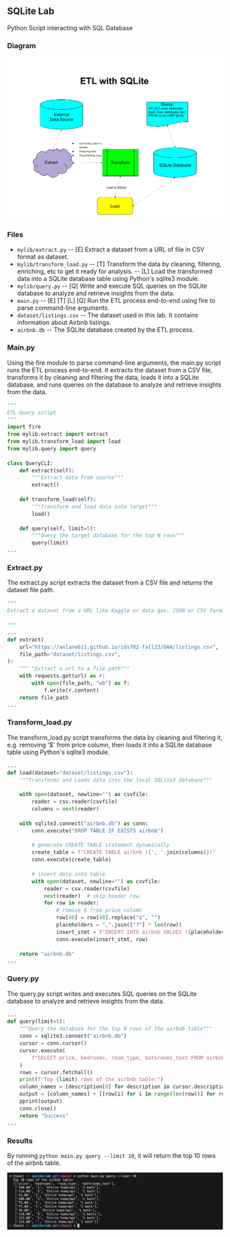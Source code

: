 ## SQLite Lab

Python Script interacting with SQL Database

### Diagram

![Alt text](706etl.png)

### Files

* `mylib/extract.py` -- [E] Extract a dataset from a URL of file in CSV format as dataset.
* `mylib/transform_load.py` 
    -- [T] Transform the data by cleaning, filtering, enriching, etc to get it ready for analysis.
    -- [L] Load the transformed data into a SQLite database table using Python's sqlite3 module.
* `mylib/query.py` -- [Q] Write and execute SQL queries on the SQLite database to analyze and retrieve insights from the data.
* `main.py` -- [E] [T] [L] [Q] Run the ETL process end-to-end using fire to parse command-line arguments.
* `dataset/listings.csv` -- The dataset used in this lab. It contains information about Airbnb listings.
* `airbnb.db` -- The SQLite database created by the ETL process.

### Main.py

Using the fire module to parse command-line arguments, the main.py script runs the ETL process end-to-end. It extracts the dataset from a CSV file, transforms it by cleaning and filtering the data, loads it into a SQLite database, and runs queries on the database to analyze and retrieve insights from the data.

```python
"""
ETL-Query script
"""
import fire
from mylib.extract import extract
from mylib.transform_load import load
from mylib.query import query

class QueryCLI:
    def extract(self):
        """Extract data from source"""
        extract()

    def transform_load(self):
        """Transform and load data into target"""
        load()

    def query(self, limit=5):
        """Query the target database for the top N rows"""
        query(limit)
...
```

### Extract.py

The extract.py script extracts the dataset from a CSV file and returns the dataset file path.

```python
"""
Extract a dataset from a URL like Kaggle or data.gov. JSON or CSV formats 

"""
...
def extract(
    url="https://anlane611.github.io/ids702-fall23/DAA/listings.csv",
    file_path="dataset/listings.csv",
):
    """ "Extract a url to a file path"""
    with requests.get(url) as r:
        with open(file_path, "wb") as f:
            f.write(r.content)
    return file_path
...
```

### Transform_load.py

The transform_load.py script transforms the data by cleaning and filtering it, e.g. removing '$' from price column,  then loads it into a SQLite database table using Python's sqlite3 module.

```python
...
def load(dataset="dataset/listings.csv"):
    """Transforms and Loads data into the local SQLite3 database"""

    with open(dataset, newline="") as csvfile:
        reader = csv.reader(csvfile)
        columns = next(reader)

    with sqlite3.connect("airbnb.db") as conn:
        conn.execute("DROP TABLE IF EXISTS airbnb")

        # generate CREATE TABLE statement dynamically
        create_table = f"CREATE TABLE airbnb ({', '.join(columns)})"
        conn.execute(create_table)

        # insert data into table
        with open(dataset, newline="") as csvfile:
            reader = csv.reader(csvfile)
            next(reader)  # skip header row
            for row in reader:
                # remove $ from price column
                row[40] = row[40].replace("$", "")
                placeholders = ",".join(["?"] * len(row))
                insert_stmt = f"INSERT INTO airbnb VALUES ({placeholders})"
                conn.execute(insert_stmt, row)

    return "airbnb.db"
...
```

### Query.py
The query.py script writes and executes SQL queries on the SQLite database to analyze and retrieve insights from the data.

```python
...
def query(limit=5):
    """Query the database for the top N rows of the airbnb table"""
    conn = sqlite3.connect("airbnb.db")
    cursor = conn.cursor()
    cursor.execute(
        f"SELECT price, bedrooms, room_type, bathrooms_text FROM airbnb LIMIT {limit}"
    )
    rows = cursor.fetchall()
    print(f"Top {limit} rows of the airbnb table:")
    column_names = [description[0] for description in cursor.description]
    output = [column_names] + [[row[i] for i in range(len(row))] for row in rows]
    pprint(output)
    conn.close()
    return "Success"
...
```

### Results

By running `python main.py query --limit 10`, it will return the top 10 rows of the airbnb table.

![Alt text](success.png)

